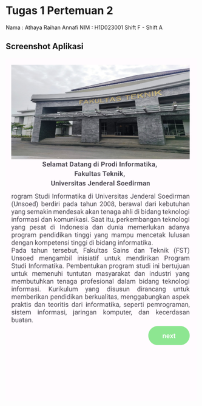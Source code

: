 # Tugas 1 Pertemuan 2

Nama  : Athaya Raihan Annafi
NIM   : H1D023001
Shift F - Shift A

## Screenshot Aplikasi
![Pertemuan1](screenshot/Pertemuan1.png)
